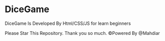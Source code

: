 # DiceGame
DiceGame Is Developed By Html/CSS/JS for learn beginners

Please Star This Repository. Thank you so much.
©Powered By @Mahdiar
